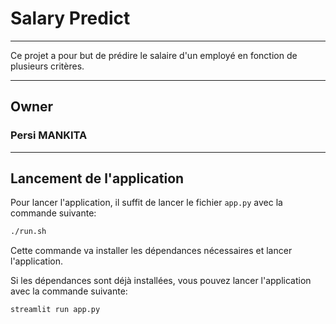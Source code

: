# Salary Predict
***
Ce projet a pour but de prédire le salaire d'un employé en fonction de plusieurs critères.
***
## Owner

### Persi MANKITA

***
## Lancement de l'application
Pour lancer l'application, il suffit de lancer le fichier `app.py` avec la commande suivante:
```bash
./run.sh
```
Cette commande va installer les dépendances nécessaires et lancer l'application.

Si les dépendances sont déjà installées, vous pouvez lancer l'application avec la commande suivante: 
```bash
streamlit run app.py
```
